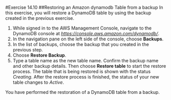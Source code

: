 #Exercise 14.10
##Restoring an Amazon dynamodb Table from a backup
In this exercise, you will restore a DynamoDB table by using the backup created in the previous exercise.
1.	While signed in to the AWS Management Console, navigate to the DynamoDB console at *https://console.aws.amazon.com/dynamodb/*.
2.	In the navigation pane on the left side of the console, choose **Backups**.
3.	In the list of backups, choose the backup that you created in the previous step.
4.	Choose **Restore Backup**.
5.	Type a table name as the new table name. Confirm the backup name and other backup details. Then choose **Restore table** to start the restore process.
The table that is being restored is shown with the status *Creating*. After the restore process is finished, the status of your new table changes to *Active*.

You have performed the restoration of a DynamoDB table from a backup.
